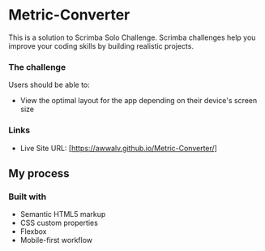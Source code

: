 # Metric-Converter
This is a solution to Scrimba Solo Challenge. Scrimba challenges help you improve your coding skills by building realistic projects. 
### The challenge

Users should be able to:

- View the optimal layout for the app depending on their device's screen size

### Links

- Live Site URL: [https://awwalv.github.io/Metric-Converter/]

## My process

### Built with

- Semantic HTML5 markup
- CSS custom properties
- Flexbox
- Mobile-first workflow
